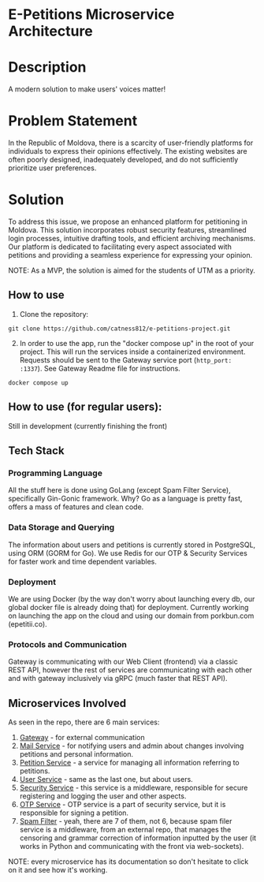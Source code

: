 # E-Petitions Microservice Architecture

# Description
A modern solution to make users' voices matter!

# Problem Statement
In the Republic of Moldova, there is a scarcity of user-friendly platforms for individuals to express their opinions effectively. The existing websites are often poorly designed, inadequately developed, and do not sufficiently prioritize user preferences.

# Solution
To address this issue, we propose an enhanced platform for petitioning in Moldova. This solution incorporates robust security features, streamlined login processes, intuitive drafting tools, and efficient archiving mechanisms. Our platform is dedicated to facilitating every aspect associated with petitions and providing a seamless experience for expressing your opinion.

NOTE: As a MVP, the solution is aimed for the students of UTM as a priority.

## How to use
1. Clone the repository:
```shell
git clone https://github.com/catness812/e-petitions-project.git
```
2. In order to use the app, run the "docker compose up" in the root of your project. This will run the services inside a containerized environment. Requests should be sent to the Gateway service port (``http_port: :1337``). See Gateway Readme file for instructions.
```shell
docker compose up
```

## How to use (for regular users):
Still in development (currently finishing the front)

## Tech Stack

### Programming Language
All the stuff here is done using GoLang (except Spam Filter Service), specifically Gin-Gonic framework. Why? Go as a language is pretty fast, offers a mass of features and clean code.

### Data Storage and Querying
The information about users and petitions is currently stored in PostgreSQL, using ORM (GORM for Go). We use Redis for our OTP & Security Services for faster work and time dependent variables.

### Deployment 
We are using Docker (by the way don't worry about launching every db, our global docker file is already doing that) for deployment. Currently working on launching the app on the cloud and using our domain from porkbun.com (epetitii.co).

### Protocols and Communication
Gateway is communicating with our Web Client (frontend) via a classic REST API, however the rest of services are communicating with each other and with gateway inclusively via gRPC (much faster that REST API).


## Microservices Involved
As seen in the repo, there are 6 main services:
1. [Gateway](gateway) - for external communication
2. [Mail Service](mail_service) - for notifying users and admin about changes involving petitions and personal information.
3. [Petition Service](petition_service) - a service for managing all information referring to petitions.
4. [User Service](user_service) - same as the last one, but about users.
5. [Security Service](security_service) - this service is a middleware, responsible for secure registering and logging the user and other aspects.
6. [OTP Service](security_service) - OTP service is a part of security service, but it is responsible for signing a petition.
7. [Spam Filter](https://github.com/grumpycatyo-collab/spam_filter_epetitions.git) - yeah, there are 7 of them, not 6, because spam filer service is a middleware, from an external repo, that manages the censoring and grammar correction of information inputted by the user (it works in Python and communicating with the front via web-sockets).
   
NOTE: every microservice has its documentation so don't hesitate to click on it and see how it's working.

